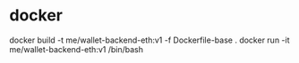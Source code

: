 # docker

docker build -t me/wallet-backend-eth:v1 -f Dockerfile-base .
docker run -it me/wallet-backend-eth:v1 /bin/bash


